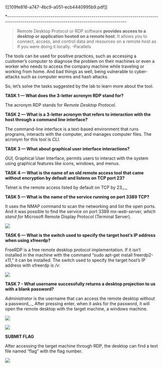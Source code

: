 ![[109fe816-a747-4bc9-a051-ecb4440995b9.pdf]]


*-------------------------------------------------------------------------------------------------------------------------------------------

> Remote Desktop Protocol or RDP software **provides access to a desktop or application hosted on a remote host**. It allows you to connect, access, and control data and resources on a remote host as if you were doing it locally. -Parallels

The tools can be used for positive practices, such as accessing a customer’s computer to diagnose the problem on their machines or even a worker who needs to access the company machine while traveling or working from home. And bad things as well, being vulnerable to cyber-attacks such as computer worms and hash attacks.

So, let’s solve the tasks suggested by the lab to learn more about the tool.

**TASK 1 — What does the 3-letter acronym RDP stand for?**

The acronym RDP stands for _Remote Desktop Protocol_.

**TASK 2 — What is a 3-letter acronym that refers to interaction with the host through a command line interface?**

The command-line interface is a text-based environment that runs programs, interacts with the computer, and manages computer files. The acronym for this tool is _CLI._

**TASK 3 — What about graphical user interface interactions?**

_GUI,_ Graphical User Interface, permits users to interact with the system using graphical features like icons, windows, and menus.

**TASK 4 — What is the name of an old remote access tool that came without encryption by default and listens on TCP port 23?**

Telnet is the remote access listed by default on TCP by 23_._

**TASK 5 — What is the name of the service running on port 3389 TCP?**

It uses the NMAP command to scan the networking and list the open ports. And it was possible to find the service on port 3389 _ms-web-server, which stand for_ Microsoft Remote Display Protocol (Terminal Server).

![](https://miro.medium.com/v2/resize:fit:1050/1*ujXIZ5iLHtVPSjx-1HxnVA.png)

**TASK 6 — What is the switch used to specify the target host’s IP address when using xfreerdp?**

FreeRDP is a free remote desktop protocol implementation. If it isn’t installed in the machine with the command “sudo apt-get install freerdp2-x11,” it can be installed. The switch used to specify the target host’s IP address with xfreerdp is _/v:_

![](https://miro.medium.com/v2/resize:fit:1050/1*Zg52D30Ot_xbLgiezFQvyA.png)

**TASK 7 - What username successfully returns a desktop projection to us with a blank password?**

_Administrator_ is the username that can access the remote desktop without a password_._ After pressing enter, when it asks for the password, it will open the remote desktop with the target machine, a windows machine.

![](https://miro.medium.com/v2/resize:fit:1050/1*RCFzyQ2PPupcmoadgmlw1w.png)

![](https://miro.medium.com/v2/resize:fit:1050/1*qIzWfKJLtUx1nBOgXyQWpg.png)

**SUBMIT FLAG**

After accessing the target machine through RDP, the desktop can find a text file named “flag” with the flag number.

![](https://miro.medium.com/v2/resize:fit:1050/1*J_PbS_v7WGSqxZV64WmuVQ.png)